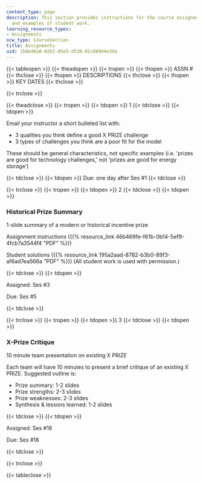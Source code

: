 ```yaml
---
content_type: page
description: This section provides instructions for the course assignments, key dates,
  and examples of student work.
learning_resource_types:
- Assignments
ocw_type: CourseSection
title: Assignments
uid: 1b0ed8a8-02b2-05e5-d530-01c089d4e3da
---
```


{{< tableopen >}}
{{< theadopen >}}
{{< tropen >}}
{{< thopen >}}
ASSN #
{{< thclose >}}
{{< thopen >}}
DESCRIPTIONS
{{< thclose >}}
{{< thopen >}}
KEY DATES
{{< thclose >}}

{{< trclose >}}

{{< theadclose >}}
{{< tropen >}}
{{< tdopen >}}
1
{{< tdclose >}}
{{< tdopen >}}


Email your instructor a short bulleted list with:

*   3 qualities you think define a good X PRIZE challenge
*   3 types of challenges you think are a poor fit for the model

These should be general characteristics, not specific examples (i.e. 'prizes are good for technology challenges,' not 'prizes are good for energy storage')


{{< tdclose >}}
{{< tdopen >}}
Due: one day after Ses #1
{{< tdclose >}}

{{< trclose >}}
{{< tropen >}}
{{< tdopen >}}
2
{{< tdclose >}}
{{< tdopen >}}


### Historical Prize Summary

1-slide summary of a modern or historical incentive prize

Assignment instructions ({{% resource_link 46b469fe-f61b-0b14-5ef9-4fcb7a3544f4 "PDF" %}})

Student solutions ({{% resource_link 195a2aad-8782-b3b0-89f3-af6ad7ea566a "PDF" %}}) (All student work is used with permission.)


{{< tdclose >}}
{{< tdopen >}}


Assigned: Ses #3

Due: Ses #5


{{< tdclose >}}

{{< trclose >}}
{{< tropen >}}
{{< tdopen >}}
3
{{< tdclose >}}
{{< tdopen >}}


### X-Prize Critique

10 minute team presentation on existing X PRIZE

Each team will have 10 minutes to present a brief critique of an existing X PRIZE. Suggested outline is:

*   Prize summary: 1-2 slides
*   Prize strengths: 2-3 slides
*   Prize weaknesses: 2-3 slides
*   Synthesis & lessons learned: 1-2 slides


{{< tdclose >}}
{{< tdopen >}}


Assigned: Ses #16

Due: Ses #18


{{< tdclose >}}

{{< trclose >}}

{{< tableclose >}}